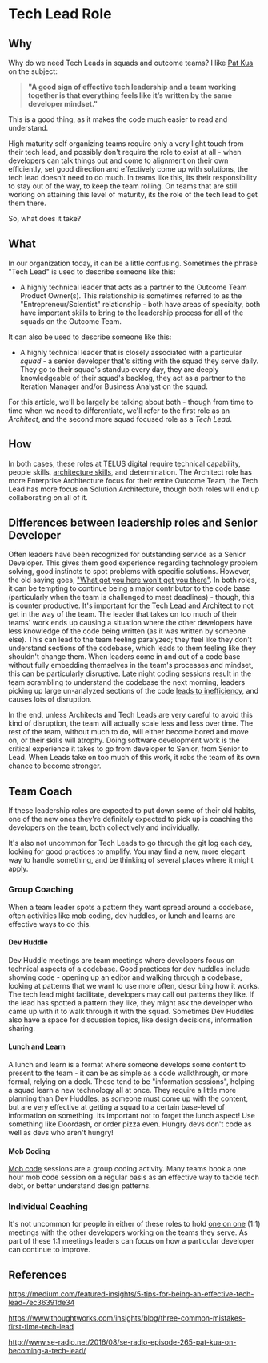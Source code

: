 # Tech Lead Role

## Why

Why do we need Tech Leads in squads and outcome teams?  I like [Pat Kua](https://medium.com/featured-insights/5-tips-for-being-an-effective-tech-lead-7ec36391de34) on the subject:

> **"A good sign of effective tech leadership and a team working together is that everything feels like it’s written by the same developer mindset."**

This is a good thing, as it makes the code much easier to read and understand.

High maturity self organizing teams require only a very light touch from their tech lead, and possibly don't require the role to exist at all - when developers can talk things out and come to alignment on their own efficiently, set good direction and effectively come up with solutions, the tech lead doesn't need to do much. In teams like this, its their responsibility to stay out of the way, to keep the team rolling. On teams that are still working on attaining this level of maturity, its the role of the tech lead to get them there.

So, what does it take?

## What

In our organization today, it can be a little confusing. Sometimes the phrase "Tech Lead" is used to describe someone like this:

* A highly technical leader that acts as a partner to the Outcome Team Product Owner(s). This relationship is sometimes referred to as the "Entrepreneur/Scientist" relationship - both have areas of specialty, both have important skills to bring to the leadership process for all of the squads on the Outcome Team.

It can also be used to describe someone like this:

* A highly technical leader that is closely associated with a particular *squad* - a senior developer that's sitting with the squad they serve daily. They go to their squad's standup every day, they are deeply knowledgeable of their squad's backlog, they act as a partner to the Iteration Manager and/or Business Analyst on the squad. 

For this article, we'll be largely be talking about both - though from time to time when we need to differentiate, we'll refer to the first role as an *Architect*, and the second more squad focused role as a *Tech Lead*.

## How

In both cases, these roles at TELUS digital require technical capability, people skills, [architecture skills](architecture.md), and determination. The Architect role has more Enterprise Architecture focus for their entire Outcome Team, the Tech Lead has more focus on Solution Architecture, though both roles will end up collaborating on all of it.

## Differences between leadership roles and Senior Developer

Often leaders have been recognized for outstanding service as a Senior Developer.  This gives them good experience regarding technology problem solving, good instincts to spot problems with specific solutions. However, the old saying goes, ["What got you here won't get you there"](https://www.amazon.ca/What-Got-Here-Wont-There/dp/1401301304). In both roles, it can  be tempting to continue being a major contributor to the code base (particularly when the team is challenged to meet deadlines) - though, this is counter productive. It's important for the Tech Lead and Architect to not get in the way of the team. The leader that takes on too much of their teams' work ends up causing a situation where the other developers have less knowledge of the code being written (as it was written by someone else). This can lead to the team feeling paralyzed; they feel like they don't understand sections of the codebase, which leads to them feeling like they shouldn't change them. When leaders come in and out of a code base without fully embedding themselves in the team's processes and mindset, this can be particularly disruptive. Late night coding sessions result in the team scrambling to understand the codebase the next morning, leaders picking up large un-analyzed sections of the code [leads to inefficiency](smaller-stories.md), and causes lots of disruption. 

In the end, unless Architects and Tech Leads are very careful to avoid this kind of disruption, the team will actually scale less and less over time. The rest of the team, without much to do, will either become bored and move on, or their skills will atrophy. Doing software development work is the critical experience it takes to go from developer to Senior, from Senior to Lead. When Leads take on too much of this work, it robs the team of its own chance to become stronger.

## Team Coach

If these leadership roles are expected to put down some of their old habits, one of the new ones they're definitely expected to pick up is coaching the developers on the team, both collectively and individually.

It's also not uncommon for Tech Leads to go through the git log each day, looking for good practices to amplify. You may find a new, more elegant way to handle something, and be thinking of several places where it might apply. 

### Group Coaching

When a team leader spots a pattern they want spread around a codebase, often activities like mob coding, dev huddles, or lunch and learns are effective ways to do this.

#### Dev Huddle

Dev Huddle meetings are team meetings where developers focus on technical aspects of a codebase. Good practices for dev huddles include showing code - opening up an editor and walking through a codebase, looking at patterns that we want to use more often, describing how it works. The tech lead might facilitate, developers may call out patterns they like. If the lead has spotted a pattern they like, they might ask the developer who came up with it to walk through it with the squad. Sometimes Dev Huddles also have a space for discussion topics, like design decisions, information sharing.

#### Lunch and Learn

A lunch and learn is a format where someone develops some content to present to the team - it can be as simple as a code walkthrough, or more formal, relying on a deck. These tend to be "information sessions", helping a squad learn a new technology all at once. They require a little more planning than Dev Huddles, as someone must come up with the content, but are very effective at getting a squad to a certain base-level of information on something.  Its important not to forget the lunch aspect! Use something like Doordash, or order pizza even. Hungry devs don't code as well as devs who aren't hungry!

#### Mob Coding

[Mob code](https://en.wikipedia.org/wiki/Mob_programming) sessions are a group coding activity. Many teams book a one hour mob code session on a regular basis as an effective way to tackle tech debt, or better understand design patterns. 

### Individual Coaching

It's not uncommon for people in either of these roles to hold [one on one](one-on-ones.md) (1:1) meetings with the other developers working on the teams they serve.  As part of these 1:1 meetings leaders can focus on how a particular developer can continue to improve. 

## References

https://medium.com/featured-insights/5-tips-for-being-an-effective-tech-lead-7ec36391de34

https://www.thoughtworks.com/insights/blog/three-common-mistakes-first-time-tech-lead

http://www.se-radio.net/2016/08/se-radio-episode-265-pat-kua-on-becoming-a-tech-lead/